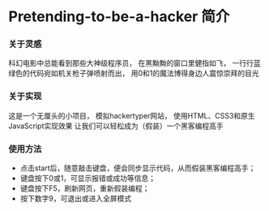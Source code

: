 # Pretending-to-be-a-hacker 简介
### 关于灵感
科幻电影中总能看到那些大神级程序员，
在黑黝黝的窗口里健指如飞，
一行行蓝绿色的代码宛如机关枪子弹喷射而出，
用0和1的魔法博得身边人震惊崇拜的目光

### 关于实现
这是一个无厘头的小项目，
模拟hackertyper网站，
使用HTML、CSS3和原生JavaScript实现效果
让我们可以轻松成为（假装）一个黑客编程高手

### 使用方法
- 点击start后，随意敲击键盘，便会同步显示代码，从而假装黑客编程高手；
- 键盘按下0或1，可显示报错或成功等信息；
- 键盘按下F5，刷新网页，重新假装编程；
- 按下数字9，可退出或进入全屏模式
